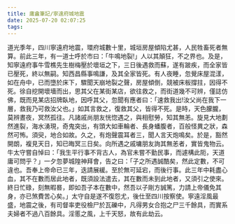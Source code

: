 ```yaml
---
title: 庸盦筆記/寧遠府城地震
date: 2025-07-20 02:07:25
tags:
---
```

道光季年，四川寧遠府地震，環府城數十里，城垣房屋傾陷尤甚，人民牲畜死者無算。前此三年，有一道士呼於市曰：「牛鳴地裂!」人以其顛狂，不之界也。及是，知寧遠府事牛雪樵先生樹梅壓於壞垣之下，三日後遇救而蘇，遂有跛疾，而全家皆已壓死，終以無嗣。知西昌縣事鳴謙，及其全家皆死。有人夜睡，忽覺床屋混漾，如在舟中，已而墮於床下，驟聞天崩地裂之聲，房屋傾倒，競被床板撐拄，因得不死。徐自挖開壞墻而出，思其父在某街某店，欲往救之，而街道幾不可辨，僅誌仿佛，既而見某店招牌臥地，因呼其父，忽聞有應者曰：「速救我出!汝父尚在我下一層，救我乃可救汝父也。」如其言救之，復救其父，皆得不死。是時，天色朦朧，莫辨晝夜，冥然孤往。凡諸戚尚朋友恍惚遇之，與相慰勞，知其無恙。旋見大地劃然進裂，海水湧現，奇鬼突出，有頭大如車輪者、長身蟠腹者，百般怪異之狀，森然可怖。須臾，地合如故。久之，有炮聲震耳者三，聞人言天炮鳴矣。於是，豁然開朗，複見天日，知已晦冥三日矣。向所遇之戚墉朋友詢其無恙者，實皆鬼物云。牛太守嘗自悼曰：「我生平行事不背古人，為官未嘗不勤民事，而遽構此阨，天道庸可問乎？」一夕忽夢城隍神拜會，告之曰：「子之所遇誠酷矣，然此定數，不可違也。吾奉上帝命已三年，迭請展緩。至於無可延宕，而後行事。此三年中耗盡心血，其不在數而居此地者，既須設法遣去，其在數而未到此地者，又須引之使來。終日忙碌，刻無暇晷，即如吾子本在數中，然吾以子剛方誠篤，力請上帝儀免其身，亦已煞費苦心矣。」太守自是遂不復怨尤，後仕至四川按察使。寧遠淫風最盛，地震之後，有司督率吏役檢尸於瓦礫中，凡得男女合抱之尸三千餘具，而實系夫婦者不過八百餘具。淫慝之風，上千天怒，故有此劫云。